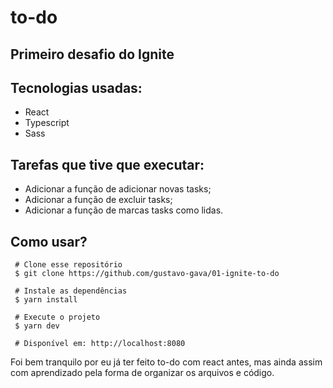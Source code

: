 # to-do

## Primeiro desafio do Ignite

## Tecnologias usadas:

* React
* Typescript
* Sass

## Tarefas que tive que executar:

* Adicionar a função de adicionar novas tasks;
* Adicionar a função de excluir tasks;
* Adicionar a função de marcas tasks como lidas.

## Como usar?

```
 # Clone esse repositório
 $ git clone https://github.com/gustavo-gava/01-ignite-to-do
 
 # Instale as dependências
 $ yarn install
 
 # Execute o projeto
 $ yarn dev
 
 # Disponível em: http://localhost:8080
```


Foi bem tranquilo por eu já ter feito to-do com react antes, mas ainda assim com aprendizado pela forma de organizar os arquivos e código.
